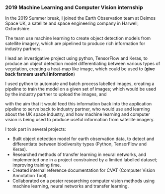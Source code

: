 ### 2019 Machine Learning and Computer Vision internship
<!-- The “Hard Sell” Paragraph – Prove how qualified you are. Use bullet points to highlight achievements.  -->
In the 2019 Summer break, I joined the Earth Observation team at Deimos Space UK, a satellite and space engineering company in Harwell, Oxfordshire.

The team use machine learning to create object detection models from satellite imagery, which are pipelined to produce rich information for industry partners.

I lead an investigative project using python, TensorFlow and Keras, to produce an object detection model differentiating between various types of vegetation, creating a heat-map like image, which could be used to (**give back farmers useful information**)

I used python to automate and batch process labelled images, creating a pipeline to train the model on a given set of images; which would be used by the industry partner to upload the images, and


 with the aim that it would feed this information back into the application pipeline to serve back to industry partner, who would use
 and learning about the UK space industry, and how machine learning and computer vision is being used to produce useful information from satellite imagery.  

I took part in several projects:

- Built object detection model for earth observation data, to detect and differentiate between biodiversity types (Python, TensorFlow and Keras).
- Researched methods of transfer learning in neural networks, and implemented one in a project constrained by a limited labelled dataset; improving training time.
- Created internal reference documentation for CVAT (Computer Vision Annotation Tool).
- Collaborated on a poster researching computer vision methods using machine learning, neural networks and transfer learning.

<!-- During the 2018 summer break, I undertook a Python software engineering internship with Yobota; a mid-sized fintech startup in London, who have created a lean cloud based banking platform.  I was delegated to the API / integrations team and given the exploratory project of creating an internal client for payment initiations using the UK's new banking initiative the OpenBanking API.  The client that I wrote had to conform to banking industry standards, and employed technologies such as OAuth bearer tokens, a REST API for internal platform use, test driven development life cycle, continuous integration using Jenkins and written using Python / Django / DRF, with testing suite pytest. -->

<!-- As part of team building, I delivered a company presentation on my research into OpenBanking.  And for project planning, I took part in a daily morning standup, and weekly sprint planning meetings, where I set my own goals, and recounted updates on the progress of my integration. -->
